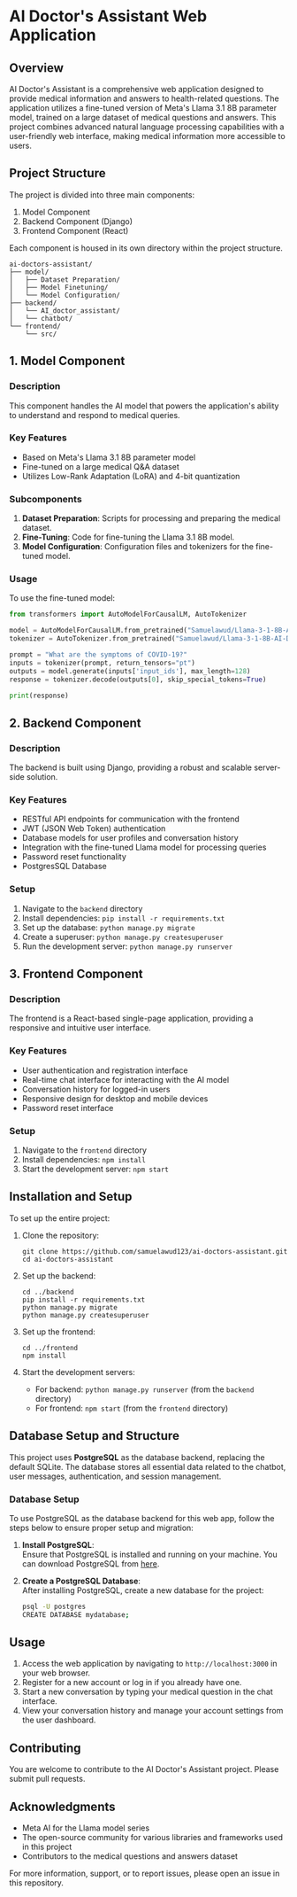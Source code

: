 # AI Doctor's Assistant Web Application

## Overview

AI Doctor's Assistant is a comprehensive web application designed to provide medical information and answers to health-related questions. The application utilizes a fine-tuned version of Meta's Llama 3.1 8B parameter model, trained on a large dataset of medical questions and answers. This project combines advanced natural language processing capabilities with a user-friendly web interface, making medical information more accessible to users.

## Project Structure

The project is divided into three main components:

1. Model Component
2. Backend Component (Django)
3. Frontend Component (React)

Each component is housed in its own directory within the project structure.

```
ai-doctors-assistant/
├── model/
│   ├── Dataset Preparation/
│   ├── Model Finetuning/
│   └── Model Configuration/
├── backend/
│   └── AI_doctor_assistant/
│   └── chatbot/
└── frontend/
    └── src/
```

## 1. Model Component

### Description

This component handles the AI model that powers the application's ability to understand and respond to medical queries.

### Key Features

- Based on Meta's Llama 3.1 8B parameter model
- Fine-tuned on a large medical Q&A dataset
- Utilizes Low-Rank Adaptation (LoRA) and 4-bit quantization

### Subcomponents

1. **Dataset Preparation**: Scripts for processing and preparing the medical dataset.
2. **Fine-Tuning**: Code for fine-tuning the Llama 3.1 8B model.
3. **Model Configuration**: Configuration files and tokenizers for the fine-tuned model.

### Usage

To use the fine-tuned model:

```python
from transformers import AutoModelForCausalLM, AutoTokenizer

model = AutoModelForCausalLM.from_pretrained("Samuelawud/Llama-3-1-8B-AI-Doctors-Assistant")
tokenizer = AutoTokenizer.from_pretrained("Samuelawud/Llama-3-1-8B-AI-Doctors-Assistant")

prompt = "What are the symptoms of COVID-19?"
inputs = tokenizer(prompt, return_tensors="pt")
outputs = model.generate(inputs['input_ids'], max_length=128)
response = tokenizer.decode(outputs[0], skip_special_tokens=True)

print(response)
```

## 2. Backend Component

### Description

The backend is built using Django, providing a robust and scalable server-side solution.

### Key Features

- RESTful API endpoints for communication with the frontend
- JWT (JSON Web Token) authentication
- Database models for user profiles and conversation history
- Integration with the fine-tuned Llama model for processing queries
- Password reset functionality
- PostgresSQL Database

### Setup

1. Navigate to the `backend` directory
2. Install dependencies: `pip install -r requirements.txt`
3. Set up the database: `python manage.py migrate`
4. Create a superuser: `python manage.py createsuperuser`
5. Run the development server: `python manage.py runserver`

## 3. Frontend Component

### Description

The frontend is a React-based single-page application, providing a responsive and intuitive user interface.

### Key Features

- User authentication and registration interface
- Real-time chat interface for interacting with the AI model
- Conversation history for logged-in users
- Responsive design for desktop and mobile devices
- Password reset interface

### Setup

1. Navigate to the `frontend` directory
2. Install dependencies: `npm install`
3. Start the development server: `npm start`

## Installation and Setup

To set up the entire project:

1. Clone the repository:
   ```
   git clone https://github.com/samuelawud123/ai-doctors-assistant.git
   cd ai-doctors-assistant
   ```

2. Set up the backend:
   ```
   cd ../backend
   pip install -r requirements.txt
   python manage.py migrate
   python manage.py createsuperuser
   ```

3. Set up the frontend:
   ```
   cd ../frontend
   npm install
   ```

4. Start the development servers:
   - For backend: `python manage.py runserver` (from the `backend` directory)
   - For frontend: `npm start` (from the `frontend` directory)

## Database Setup and Structure

This project uses **PostgreSQL** as the database backend, replacing the default SQLite. The database stores all essential data related to the chatbot, user messages, authentication, and session management.

### Database Setup

To use PostgreSQL as the database backend for this web app, follow the steps below to ensure proper setup and migration:

1. **Install PostgreSQL**:  
   Ensure that PostgreSQL is installed and running on your machine. You can download PostgreSQL from [here](https://www.postgresql.org/download/).

2. **Create a PostgreSQL Database**:  
   After installing PostgreSQL, create a new database for the project:

   ```bash
   psql -U postgres
   CREATE DATABASE mydatabase;


## Usage

1. Access the web application by navigating to `http://localhost:3000` in your web browser.
2. Register for a new account or log in if you already have one.
3. Start a new conversation by typing your medical question in the chat interface.
4. View your conversation history and manage your account settings from the user dashboard.

## Contributing

You are welcome to contribute to the AI Doctor's Assistant project. Please submit pull requests.

## Acknowledgments

- Meta AI for the Llama model series
- The open-source community for various libraries and frameworks used in this project
- Contributors to the medical questions and answers dataset

For more information, support, or to report issues, please open an issue in this repository.

